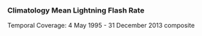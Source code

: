 ### Climatology Mean Lightning Flash Rate
Temporal Coverage: 4 May 1995 - 31 December 2013 composite
